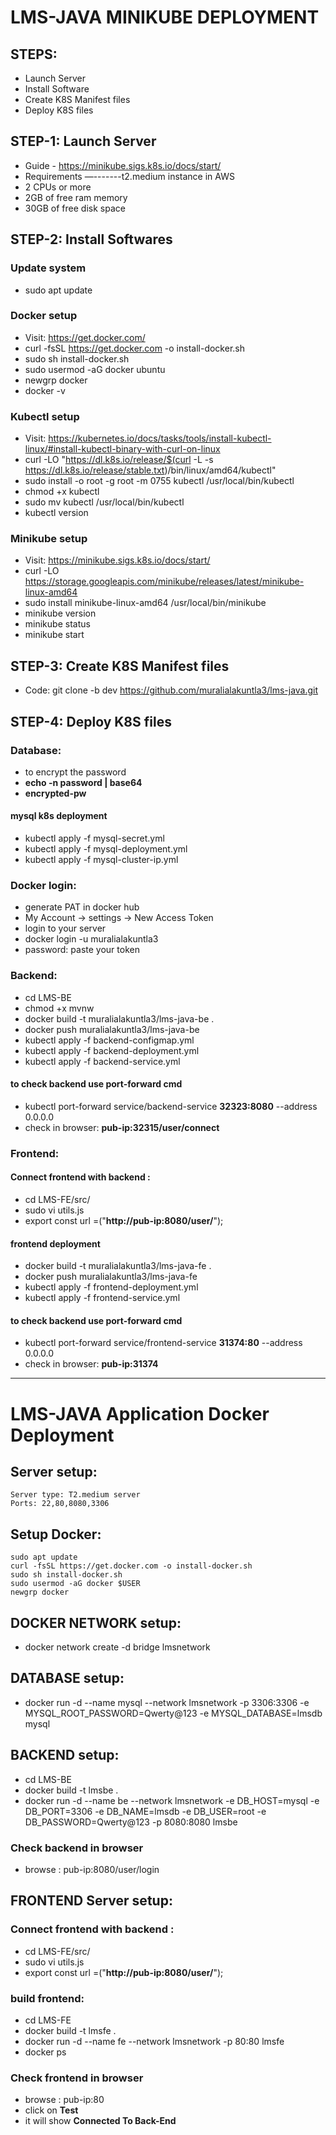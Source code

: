 # LMS-JAVA MINIKUBE DEPLOYMENT
## STEPS:
- Launch Server
- Install Software
- Create K8S Manifest files
- Deploy K8S files

## STEP-1: Launch Server
- Guide - https://minikube.sigs.k8s.io/docs/start/
- Requirements —-------t2.medium instance in AWS
- 2 CPUs or more
- 2GB of free ram memory
- 30GB of free disk space

## STEP-2: Install Softwares
### Update system
- sudo apt update
### Docker setup
- Visit: https://get.docker.com/
- curl -fsSL https://get.docker.com -o install-docker.sh
- sudo sh install-docker.sh
- sudo usermod -aG docker ubuntu
- newgrp docker
- docker -v 
### Kubectl setup
- Visit: https://kubernetes.io/docs/tasks/tools/install-kubectl-linux/#install-kubectl-binary-with-curl-on-linux
- curl -LO "https://dl.k8s.io/release/$(curl -L -s https://dl.k8s.io/release/stable.txt)/bin/linux/amd64/kubectl"
- sudo install -o root -g root -m 0755 kubectl /usr/local/bin/kubectl
- chmod +x kubectl
- sudo mv kubectl /usr/local/bin/kubectl
- kubectl version
### Minikube setup
- Visit: https://minikube.sigs.k8s.io/docs/start/
- curl -LO https://storage.googleapis.com/minikube/releases/latest/minikube-linux-amd64
- sudo install minikube-linux-amd64 /usr/local/bin/minikube
- minikube version
- minikube status
- minikube start

## STEP-3: Create K8S Manifest files
- Code: git clone -b dev https://github.com/muralialakuntla3/lms-java.git

## STEP-4: Deploy K8S files
### Database:
- to encrypt the password
- **echo -n password | base64**
- **encrypted-pw**
#### mysql k8s deployment
- kubectl apply -f mysql-secret.yml
- kubectl apply -f mysql-deployment.yml
- kubectl apply -f mysql-cluster-ip.yml

### Docker login:
- generate PAT in docker hub
- My Account -> settings -> New Access Token
- login to your server
- docker login -u muralialakuntla3
- password: paste your token 
### Backend:
- cd LMS-BE
- chmod +x mvnw
- docker build -t muralialakuntla3/lms-java-be .
- docker push muralialakuntla3/lms-java-be
- kubectl apply -f backend-configmap.yml
- kubectl apply -f backend-deployment.yml
- kubectl apply -f backend-service.yml

#### to check backend use port-forward cmd
- kubectl port-forward service/backend-service **32323:8080** --address 0.0.0.0
- check in browser: **pub-ip:32315/user/connect**
  

### Frontend:
#### Connect frontend with backend  : 
- cd LMS-FE/src/
- sudo vi utils.js
- export const url =("**http://pub-ip:8080/user/**");
#### frontend deployment
- docker build -t muralialakuntla3/lms-java-fe .
- docker push muralialakuntla3/lms-java-fe
- kubectl apply -f frontend-deployment.yml
- kubectl apply -f frontend-service.yml
#### to check backend use port-forward cmd
- kubectl port-forward service/frontend-service **31374:80** --address 0.0.0.0
- check in browser: **pub-ip:31374**



------------------------------------------------------------------------------------
# LMS-JAVA Application Docker Deployment
## Server setup:
    Server type: T2.medium server
    Ports: 22,80,8080,3306
    
## Setup Docker:
    sudo apt update
    curl -fsSL https://get.docker.com -o install-docker.sh
    sudo sh install-docker.sh
    sudo usermod -aG docker $USER
    newgrp docker
    
## DOCKER NETWORK setup:
- docker network create -d bridge lmsnetwork
    
## DATABASE setup:
- docker run -d --name mysql --network lmsnetwork -p 3306:3306 -e MYSQL_ROOT_PASSWORD=Qwerty@123 -e MYSQL_DATABASE=lmsdb mysql

## BACKEND setup:
- cd LMS-BE
- docker build -t lmsbe .
- docker run -d --name be --network lmsnetwork -e DB_HOST=mysql -e DB_PORT=3306 -e DB_NAME=lmsdb -e DB_USER=root -e DB_PASSWORD=Qwerty@123 -p 8080:8080 lmsbe
### Check backend in browser
- browse : pub-ip:8080/user/login

## FRONTEND Server setup:

### Connect frontend with backend  : 
- cd LMS-FE/src/
- sudo vi utils.js
- export const url =("**http://pub-ip:8080/user/**");

### build frontend:
- cd LMS-FE
- docker build -t lmsfe .
- docker run -d --name fe --network lmsnetwork -p 80:80 lmsfe
- docker ps
### Check frontend in browser
- browse : pub-ip:80
- click on **Test**
- it will show **Connected To Back-End**
